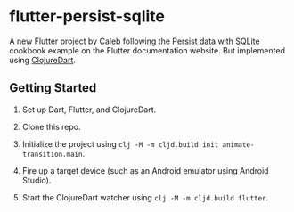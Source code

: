 # flutter-persist-sqlite

A new Flutter project by Caleb following the [Persist data with SQLite](https://docs.flutter.dev/cookbook/persistence/sqlite) cookbook example on the Flutter documentation website. But implemented using [ClojureDart](https://github.com/Tensegritics/ClojureDart).

## Getting Started

1. Set up Dart, Flutter, and ClojureDart.

2. Clone this repo.

3. Initialize the project using `clj -M -m cljd.build init animate-transition.main`.

4. Fire up a target device (such as an Android emulator using Android Studio).

5. Start the ClojureDart watcher using `clj -M -m cljd.build flutter`.
